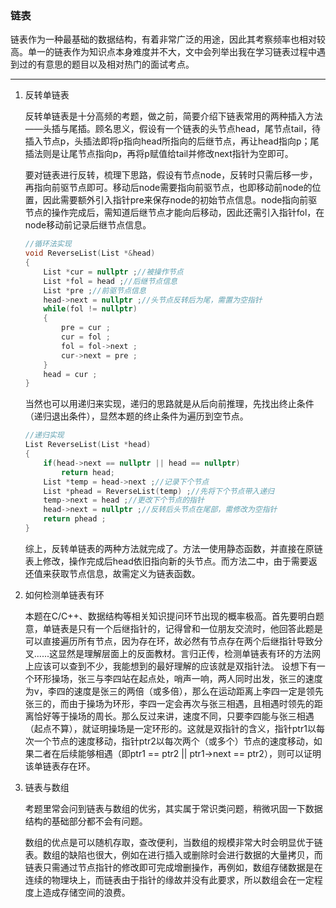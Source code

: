 ### 链表

链表作为一种最基础的数据结构，有着非常广泛的用途，因此其考察频率也相对较高。单一的链表作为知识点本身难度并不大，文中会列举出我在学习链表过程中遇到过的有意思的题目以及相对热门的面试考点。

***

1. 反转单链表

   反转单链表是十分高频的考题，做之前，简要介绍下链表常用的两种插入方法——头插与尾插。顾名思义，假设有一个链表的头节点head，尾节点tail，待插入节点p，头插法即将p指向head所指向的后继节点，再让head指向p；尾插法则是让尾节点指向p，再将p赋值给tail并修改next指针为空即可。

   要对链表进行反转，梳理下思路，假设有节点node，反转时只需后移一步，再指向前驱节点即可。移动后node需要指向前驱节点，也即移动前node的位置，因此需要额外引入指针pre来保存node的初始节点信息。node指向前驱节点的操作完成后，需知道后继节点才能向后移动，因此还需引入指针fol，在node移动前记录后继节点信息。

   ```c++
   //循环法实现
   void ReverseList(List *&head)
   {
       List *cur = nullptr ;//被操作节点
       List *fol = head ;//后继节点信息
       List *pre ;//前驱节点信息
       head->next = nullptr ;//头节点反转后为尾，需置为空指针
       while(fol != nullptr)
       {
           pre = cur ;
           cur = fol ;
           fol = fol->next ;
           cur->next = pre ;
       }
       head = cur ;
   }
   ```

   当然也可以用递归来实现，递归的思路就是从后向前推理，先找出终止条件（递归退出条件），显然本题的终止条件为遍历到空节点。

   ```c++
   //递归实现
   List ReverseList(List *head)
   {
       if(head->next == nullptr || head == nullptr)
           return head;
       List *temp = head->next ;//记录下个节点
       List *phead = ReverseList(temp) ;//先将下个节点带入递归
       temp->next = head ;//更改下个节点的指针
       head->next = nullptr ;//反转后头节点在尾部，需修改为空指针
       return phead ;
   }
   ```

   综上，反转单链表的两种方法就完成了。方法一使用静态函数，并直接在原链表上修改，操作完成后head依旧指向新的头节点。而方法二中，由于需要返还值来获取节点信息，故需定义为链表函数。

2. 如何检测单链表有环

   本题在C/C++、数据结构等相关知识提问环节出现的概率极高。首先要明白题意，单链表是只有一个后继指针的，记得曾和一位朋友交流时，他回答此题是可以直接遍历所有节点，因为存在环，故必然有节点存在两个后继指针导致分叉......这显然是理解层面上的反面教材。言归正传，检测单链表有环的方法网上应该可以查到不少，我能想到的最好理解的应该就是双指针法。
   设想下有一个环形操场，张三与李四站在起点处，哨声一响，两人同时出发，张三的速度为v，李四的速度是张三的两倍（或多倍），那么在运动距离上李四一定是领先张三的，而由于操场为环形，李四一定会再次与张三相遇，且相遇时领先的距离恰好等于操场的周长。那么反过来讲，速度不同，只要李四能与张三相遇（起点不算），就证明操场是一定环形的。这就是双指针的含义，指针ptr1以每次一个节点的速度移动，指针ptr2以每次两个（或多个）节点的速度移动，如果二者在后续能够相遇（即ptr1 == ptr2 || ptr1->next == ptr2），则可以证明该单链表存在环。

3. 链表与数组

   考题里常会问到链表与数组的优劣，其实属于常识类问题，稍微巩固一下数据结构的基础部分都不会有问题。

   数组的优点是可以随机存取，查改便利，当数组的规模非常大时会明显优于链表。数组的缺陷也很大，例如在进行插入或删除时会进行数据的大量拷贝，而链表只需通过节点指针的修改即可完成增删操作，再例如，数组存储数据是在连续的物理块上，而链表由于指针的缘故并没有此要求，所以数组会在一定程度上造成存储空间的浪费。
